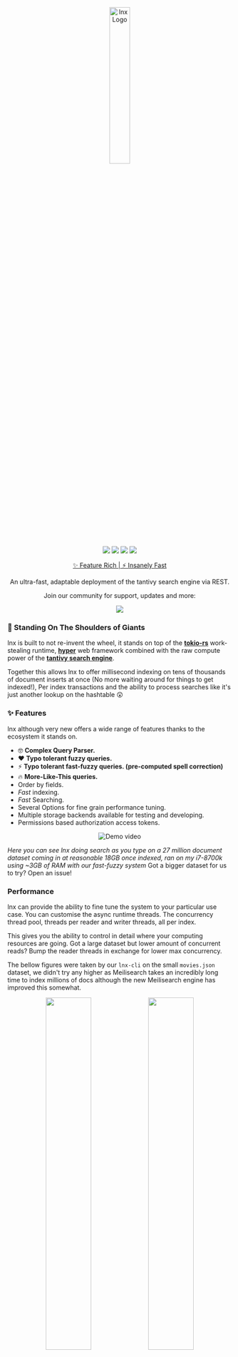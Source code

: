 <p align="center">
  <img width="30%" src="https://user-images.githubusercontent.com/57491488/156235904-5c0f956f-1bd7-4b7e-8cd0-fd344db7e632.png" alt="lnx Logo">
</p>


#
<p align="center">
  <a href="https://github.com/lnx-search/lnx/stargazers"><img src="https://img.shields.io/github/stars/lnx-search/lnx"/></a>
  <a href="hhttps://github.com/lnx-search/lnx/issues"><img src="https://img.shields.io/github/issues/lnx-search/lnx"/></a>
  <a href="https://github.com/lnx-search/lnx/blob/master/LICENSE"><img src="https://img.shields.io/github/license/lnx-search/lnx"/></a>
  <a href="https://docs.lnx.rs"><img src="https://img.shields.io/badge/Docs-alive-sucess"/></a>
</p>
<p align="center"><a href="https://lnx.rs">✨ Feature Rich | ⚡ Insanely Fast</a></p>
<p align="center">An ultra-fast, adaptable deployment of the tantivy search engine via REST.</p>
<p align="center">
  Join our community for support, updates and more:
</p>
<p align="center">
  <a href="https://discord.gg/hPr7BQGgb4"><img src="https://img.shields.io/badge/Discord-7289DA?style=for-the-badge&logo=discord&logoColor=white"/></a>  
</p>

### 🌟 Standing On The Shoulders of Giants
lnx is built to not re-invent the wheel, it stands on top of the [**tokio-rs**](https://tokio.rs) work-stealing runtime, [**hyper**](https://hyper.rs/) web framework combined with the raw compute power of the [**tantivy search engine**](https://github.com/tantivy-search/tantivy).

Together this allows lnx to offer millisecond indexing on tens of thousands of document inserts at once (No more waiting around for things to get indexed!), Per index transactions and the ability to process searches like it's just another lookup on the hashtable 😲

### ✨ Features
lnx although very new offers a wide range of features thanks to the ecosystem it stands on.

- 🤓 **Complex Query Parser.**
- ❤️ **Typo tolerant fuzzy queries.**
- ⚡️ **Typo tolerant fast-fuzzy queries. (pre-computed spell correction)**
- 🔥 **More-Like-This queries.**
- Order by fields.
- *Fast* indexing.
- *Fast* Searching.
- Several Options for fine grain performance tuning.
- Multiple storage backends available for testing and developing.
- Permissions based authorization access tokens.

<p align="center">
  <img src="https://i.imgur.com/QovtWlc.gif" alt="Demo video"/>
</p>

*Here you can see lnx doing search as you type on a 27 million document dataset coming in at reasonable 18GB once indexed, ran on my i7-8700k using ~3GB of RAM with our fast-fuzzy system*
Got a bigger dataset for us to try? Open an issue!

### Performance
lnx can provide the ability to fine tune the system to your particular use case. You can customise the async runtime threads. The concurrency thread pool, threads per reader and writer threads, all per index.

This gives you the ability to control in detail where your computing resources are going. Got a large dataset but lower amount of concurrent reads? Bump the reader 
threads in exchange for lower max concurrency.

The bellow figures were taken by our `lnx-cli` on the small `movies.json` dataset, we didn't try any higher as Meilisearch takes an incredibly long time to index millions of docs although the new Meilisearch engine has improved this somewhat.

<p align="center">
<img width="45%" src="https://user-images.githubusercontent.com/57491488/149216271-6d30eae4-bb42-4121-a734-9fbd1bac2902.png"/>
<img width="45%" src="https://user-images.githubusercontent.com/57491488/149216285-705d4700-e10f-4ffe-a0f2-2fb325ba3004.png"/>
</p>

### 💔 Limitations
As much as lnx provides a wide range of features, it can not do it all being such a young system. Naturally, it has some limitations:

- lnx is not distributed (yet) so this really does just scale vertically.
- Simple but not too simple, lnx can't offer the same level of ease of use compared to MeiliSearch due to its schema-full nature and wide range of tuning options. With more tuning comes more settings, unfortunately.
- Metrics (yet)

